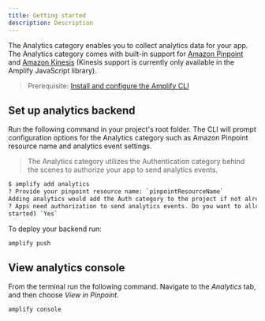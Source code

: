 ```yaml
---
title: Getting started
description: Description
---
```


The Analytics category enables you to collect analytics data for your app. The Analytics category comes with built-in support for [Amazon Pinpoint](#using-amazon-pinpoint) and [Amazon Kinesis](#using-amazon-kinesis) (Kinesis support is currently only available in the Amplify JavaScript library).

> Prerequisite:</b> [Install and configure the Amplify CLI](~/cli/start/install.md)

## Set up analytics backend

Run the following command in your project's root folder. The CLI will prompt configuration options for the Analytics category such as Amazon Pinpoint resource name and analytics event settings.

> The Analytics category utilizes the Authentication category behind the scenes to authorize your app to send analytics events.

```bash
$ amplify add analytics
? Provide your pinpoint resource name: `pinpointResourceName`
Adding analytics would add the Auth category to the project if not already added.
? Apps need authorization to send analytics events. Do you want to allow guests and unauthenticated users to send analytics events? (we recommend you allow this when getting 
started) `Yes`
```

To deploy your backend run:

```bash
amplify push
```

<inline-fragment platform="js" src="~/lib/analytics/fragments/js/getting-started.md"></inline-fragment>
<inline-fragment platform="ios" src="~/lib/analytics/fragments/ios/getting-started.md"></inline-fragment>
<inline-fragment platform="android" src="~/lib/analytics/fragments/android/getting-started.md"></inline-fragment>

## View analytics console

From the terminal run the following command. Navigate to the *Analytics* tab, and then choose *View in Pinpoint*.

```
amplify console
```